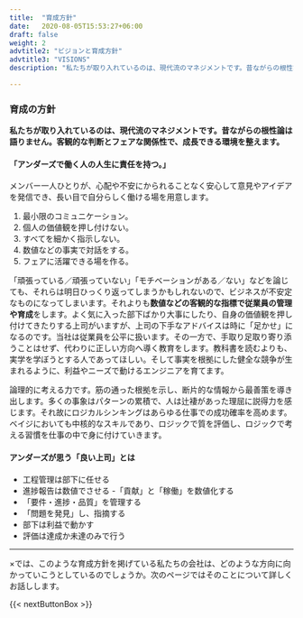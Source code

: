 ```yaml
---
title:  "育成方針"
date:   2020-08-05T15:53:27+06:00
draft: false
weight: 2
advtitle2: "ビジョンと育成方針"
advtitle3: "VISIONS"
description: "私たちが取り入れているのは、現代流のマネジメントです。昔ながらの根性論は語りません。客観的な判断とフェアな関係性で、成長できる環境を整えます。"

---
```


### **育成の方針**

**私たちが取り入れているのは、現代流のマネジメントです。昔ながらの根性論は語りません。客観的な判断とフェアな関係性で、成長できる環境を整えます。**


#### 「アンダーズで働く人の人生に責任を持つ。」

メンバー一人ひとりが、心配や不安にかられることなく安心して意見やアイデアを発信でき、長い目で自分らしく働ける場を用意します。
1. 最小限のコミュニケーション。
2. 個人の価値観を押し付けない。
3. すべてを細かく指示しない。
4. 数値などの事実で対話をする。  
5. フェアに活躍できる場を作る。  

「頑張っている／頑張っていない」「モチベーションがある／ない」などを論じても、それらは明日ひっくり返ってしまうかもしれないので、ビジネスが不安定なものになってしまいます。それよりも**数値などの客観的な指標で従業員の管理や育成**をします。よく気に入った部下ばかり大事にしたり、自身の価値観を押し付けてきたりする上司がいますが、上司の下手なアドバイスは時に「足かせ」になるのです。当社は従業員を公平に扱います。その一方で、手取り足取り寄り添うことはせず、代わりに正しい方向へ導く教育をします。教科書を読むよりも、実学を学ぼうとする人であってほしい。そして事実を根拠にした健全な競争が生まれるように、利益やニーズで動けるエンジニアを育てます。

論理的に考える力です。筋の通った根拠を示し、断片的な情報から最善策を導き出します。多くの事象はパターンの累積で、人は辻褄があった理屈に説得力を感じます。それ故にロジカルシンキングはあらゆる仕事での成功確率を高めます。ベイジにおいても中核的なスキルであり、ロジックで質を評価し、ロジックで考える習慣を仕事の中で身に付けていきます。

#### アンダーズが思う「良い上司」とは

- 工程管理は部下に任せる
- 進捗報告は数値でさせる 
-「貢献」と「稼働」を数値化する
- 「要件・進捗・品質」を管理する
- 「問題を発見」し、指摘する
- 部下は利益で動かす
- 評価は達成か未達のみで行う

---

×では、このような育成方針を掲げている私たちの会社は、どのような方向に向かっていこうとしているのでしょうか。次のページではそのことについて詳しくお話しします。

{{< nextButtonBox >}}
